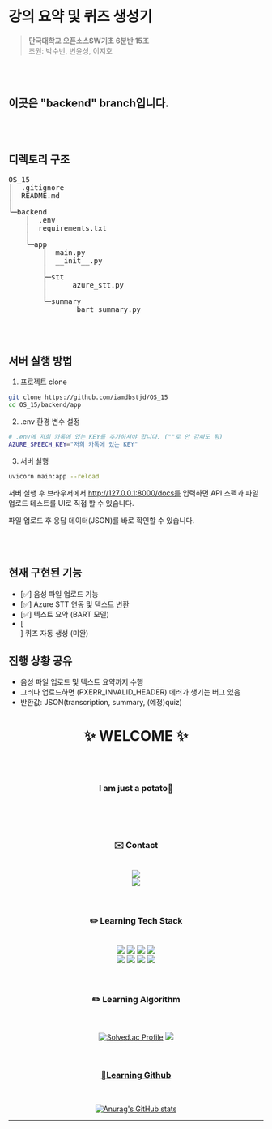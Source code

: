 # 강의 요약 및 퀴즈 생성기

> <span style="color:gray"><strong>단국대학교 오픈소스SW기초 6분반 15조</strong><br>
조원: 박수빈, 변윤성, 이지호</span>

<br><br>

## 이곳은 "backend" branch입니다.

<br><br>

## 디렉토리 구조
<pre>
OS_15
│  .gitignore
│  README.md
│
└─backend
    │  .env
    │  requirements.txt
    │
    └─app
        │  main.py
        │  __init__.py
        │
        ├─stt
        │      azure_stt.py
        │
        └─summary
                bart_summary.py
</pre>
<br><br>

## 서버 실행 방법

1. 프로젝트 clone
```bash 
git clone https://github.com/iamdbstjd/OS_15
cd OS_15/backend/app
```
2. .env 환경 변수 설정
```bash
# .env에 저희 카톡에 있는 KEY를 추가하셔야 합니다. (""로 안 감싸도 됨)
AZURE_SPEECH_KEY="저희 카톡에 있는 KEY"
```
3. 서버 실행
```bash
uvicorn main:app --reload
```
서버 실행 후 브라우저에서 http://127.0.0.1:8000/docs를 입력하면 API 스펙과 파일 업로드 테스트를 UI로 직접 할 수 있습니다.

파일 업로드 후 응답 데이터(JSON)를 바로 확인할 수 있습니다.

<br><br>

##  현재 구현된 기능

- [✅] 음성 파일 업로드 기능
- [✅] Azure STT 연동 및 텍스트 변환
- [✅] 텍스트 요약 (BART 모델)
- [<br>] 퀴즈 자동 생성 (미완)

## 진행 상황 공유
- 음성 파일 업로드 및 텍스트 요약까지 수행
- 그러나 업로드하면 (PXERR_INVALID_HEADER) 에러가 생기는 버그 있음
- 반환값: JSON(transcription, summary, (예정)quiz)

<div align="center">

# ✨ WELCOME ✨
<br/><br/>

###  **I am just a potato🥔**
<br/><br/><br/>

### ✉️ Contact
<br/>
<a href = "https://www.instagram.com/jiho__lee_/"><img src="https://img.shields.io/badge/jiho____lee__-F3F5F5?style=social&logo=instagram&logoColor=000000"/></a>
<br/>
<a href = "https://github.com/JihoLeec"><img src="https://img.shields.io/badge/jiholee.py@gmail.com-F3F5F5?style=social&logo=Gmail&logoColor=000000"/></a>
<br/><br/><br/>

### ✏️ Learning Tech Stack
<br/>
<a href = "https://github.com/JihoLeec"><img src="https://img.shields.io/badge/C-A8B9CC?style=for-the-badge&logo=c&logoColor=000000"/></a>
<a href = "https://github.com/JihoLeec"><img src="https://img.shields.io/badge/C++-00599C?style=for-the-badge&logo=cplusplus&logoColor=F3F5F5"/></a>
<a href = "https://github.com/JihoLeec"><img src="https://img.shields.io/badge/JAVA-000000?style=for-the-badge&logo=OpenJDK&logoColor=F3F5F5"/></a>
<a href = "https://github.com/JihoLeec"><img src="https://img.shields.io/badge/Python-3776AB?style=for-the-badge&logo=python&logoColor=F3F5F5"/></a>
<br/>
<a href = "https://github.com/JihoLeec"><img src="https://img.shields.io/badge/Oracle-F80000?style=for-the-badge&logo=Oracle&logoColor=F3F5F5"/></a>
<a href = "https://github.com/JihoLeec"><img src="https://img.shields.io/badge/Django-092E20?style=for-the-badge&logo=django&logoColor=F3F5F5"/></a>
<a href = "https://github.com/JihoLeec"><img src="https://img.shields.io/badge/HTML5-E34F26?style=for-the-badge&logo=HTML5&logoColor=F3F5F5"/></a>
<a href = "https://github.com/JihoLeec"><img src="https://img.shields.io/badge/JavaScript-F7DF1E?style=for-the-badge&logo=javascript&logoColor=F3F5F5"/></a>
<br/><br/><br/>

### ✏️ Learning Algorithm
<br/>

[![Solved.ac Profile](http://mazassumnida.wtf/api/v2/generate_badge?boj=dlwlgh0111)](https://solved.ac/dlwlgh0111/)
<a href = "https://solved.ac/profile/dlwlgh0111"><img src="http://mazandi.herokuapp.com/api?handle=dlwlgh0111&theme=(dark)"/>
<br/><br/><br/>

### 📃Learning Github
<br/>

![Anurag's GitHub stats](https://github-readme-stats.vercel.app/api?username=JihoLeec&show_icons=true&theme=dark)

---
</div>
